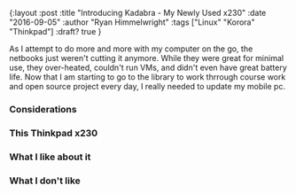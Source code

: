 {:layout :post
:title  "Introducing Kadabra - My Newly Used x230"
:date "2016-09-05"
:author "Ryan Himmelwright"
:tags ["Linux" "Korora" "Thinkpad"]
:draft? true
}

As I attempt to do more and more with my computer on the go, the netbooks just weren't cutting it
anymore. While they were great for minimal use, they over-heated, couldn't run VMs, and didn't
even have great battery life. Now that I am starting to go to the library to work thrrough course
work and open source project every day, I really needed to update my mobile pc. 

<!-- more -->

### Considerations

### This Thinkpad x230

### What I like about it

### What I don't like
